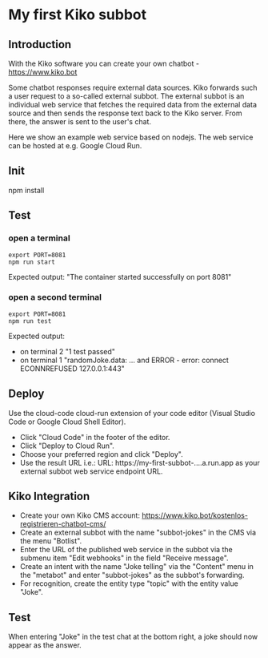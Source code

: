 # My first Kiko subbot

## Introduction
With the Kiko software you can create your own chatbot - https://www.kiko.bot 

Some chatbot responses require external data sources. Kiko forwards such a user request to a so-called external subbot. The external subbot is an individual web service that fetches the required data from the external data source and then sends the response text back to the Kiko server. From there, the answer is sent to the user's chat.

Here we show an example web service based on nodejs. The web service can be hosted at e.g. Google Cloud Run.
## Init
npm install

## Test
### open a terminal
```console
export PORT=8081
npm run start
```

Expected output: "The container started successfully on port  8081"

### open a second terminal
```console
export PORT=8081
npm run test
```
Expected output:
- on terminal 2 "1 test passed"
- on terminal 1 "randomJoke.data: ... and ERROR - error: connect ECONNREFUSED 127.0.0.1:443"

## Deploy
Use the cloud-code cloud-run extension of your code editor (Visual Studio Code or Google Cloud Shell Editor).
- Click "Cloud Code" in the footer of the editor.
- Click "Deploy to Cloud Run".
- Choose your preferred region and click "Deploy".
- Use the result URL i.e.: URL: https://my-first-subbot-....a.run.app as your external subbot web service endpoint URL.

## Kiko Integration
- Create your own Kiko CMS account: https://www.kiko.bot/kostenlos-registrieren-chatbot-cms/
- Create an external subbot with the name "subbot-jokes" in the CMS via the menu "Botlist". 
- Enter the URL of the published web service in the subbot via the submenu item "Edit webhooks" in the field "Receive message".
- Create an intent with the name "Joke telling" via the "Content" menu in the "metabot" and enter "subbot-jokes" as the subbot's forwarding.
- For recognition, create the entity type "topic" with the entity value "Joke".

## Test
When entering "Joke" in the test chat at the bottom right, a joke should now appear as the answer. 
